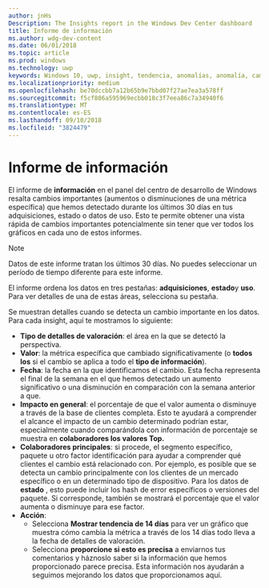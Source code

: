 ```yaml
---
author: jnHs
Description: The Insights report in the Windows Dev Center dashboard
title: Informe de información
ms.author: wdg-dev-content
ms.date: 06/01/2018
ms.topic: article
ms.prod: windows
ms.technology: uwp
keywords: Windows 10, uwp, insight, tendencia, anomalías, anomalía, cambios de datos
ms.localizationpriority: medium
ms.openlocfilehash: be70dccbb7a12b65b9e7bbd07f27ae7ea3a578ff
ms.sourcegitcommit: f5cf806a595969ecbb018c3f7eea86c7a34940f6
ms.translationtype: MT
ms.contentlocale: es-ES
ms.lasthandoff: 09/10/2018
ms.locfileid: "3824479"
---
```

# <a name="insights-report"></a>Informe de información


El informe de **información** en el panel del centro de desarrollo de Windows resalta cambios importantes (aumentos o disminuciones de una métrica específica) que hemos detectado durante los últimos 30 días en tus adquisiciones, estado o datos de uso. Esto te permite obtener una vista rápida de cambios importantes potencialmente sin tener que ver todos los gráficos en cada uno de estos informes.

> [!NOTE]
> Datos de este informe tratan los últimos 30 días. No puedes seleccionar un período de tiempo diferente para este informe.

El informe ordena los datos en tres pestañas: **adquisiciones**, **estado**y **uso**. Para ver detalles de una de estas áreas, selecciona su pestaña.

Se muestran detalles cuando se detecta un cambio importante en los datos. Para cada insight, aquí te mostramos lo siguiente:
- **Tipo de detalles de valoración**: el área en la que se detectó la perspectiva.
- **Valor**: la métrica específica que cambiado significativamente (o **todos los** si el cambio se aplica a todo el **tipo de información**).
- **Fecha**: la fecha en la que identificamos el cambio. Esta fecha representa el final de la semana en el que hemos detectado un aumento significativo o una disminución en comparación con la semana anterior a que.
- **Impacto en general**: el porcentaje de que el valor aumenta o disminuye a través de la base de clientes completa. Esto te ayudará a comprender el alcance el impacto de un cambio determinado podrían estar, especialmente cuando comparándola con información de porcentaje se muestra en **colaboradores los valores Top.**
- **Colaboradores principales**: si procede, el segmento específico, paquete u otro factor identificación para ayudar a comprender qué clientes el cambio está relacionado con. Por ejemplo, es posible que se detecta un cambio principalmente con los clientes de un mercado específico o en un determinado tipo de dispositivo. Para los datos de **estado** , esto puede incluir los hash de error específicos o versiones del paquete. Si corresponde, también se mostrará el porcentaje que el valor aumenta o disminuye para ese factor.
- **Acción**:
   - Selecciona **Mostrar tendencia de 14 días** para ver un gráfico que muestra cómo cambia la métrica a través de los 14 días todo lleva a la fecha de detalles de valoración.
   - Selecciona **proporcione si esto es precisa** a enviarnos tus comentarios y háznoslo saber si la información que hemos proporcionado parece precisa. Esta información nos ayudarán a seguimos mejorando los datos que proporcionamos aquí. 

